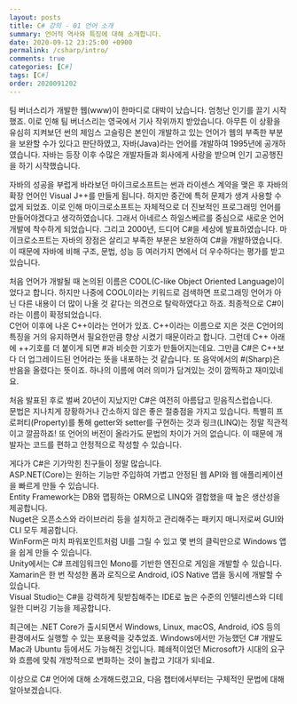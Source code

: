 ```yaml
---
layout: posts
title: C# 강의 - 01 언어 소개
summary: 언어적 역사와 특징에 대해 소개합니다.
date: 2020-09-12 23:25:00 +0900
permalink: /csharp/intro/
comments: true
categories: [C#]
tags: [C#]
order: 2020091202
---
```


팀 버너스리가 개발한 웹(www)이 한마디로 대박이 났습니다. 엄청난 인기를 끌기 시작했죠. 이로 인해 팀 버너스리는 영국에서 기사 작위까지 받았습니다. 아무튼 이 상황을 유심히 지켜보던 썬의 제임스 고슬링은 본인이 개발하고 있는 언어가 웹의 부족한 부분을 보완할 수가 있다고 판단하였고, 자바(Java)라는 언어를 개발하여 1995년에 공개하였습니다. 자바는 등장 이후 수많은 개발자들과 회사에게 사랑을 받으며 인기 고공행진을 하기 시작했습니다.

자바의 성공을 부럽게 바라보던 마이크로소프트는 썬과 라이센스 계약을 맺은 후 자바의 확장 언어인 Visual J++를 만들게 됩니다. 하지만 중간에 특허 문제가 생겨 사용할 수 없게 되었죠. 이로 인해 마이크로소프트는 자체적으로 더 진보적인 프로그래밍 언어를 만들어야겠다고 생각하였습니다. 그래서 아네르스 하일스베르를 중심으로 새로운 언어 개발에 착수하게 되었습니다. 그리고 2000년, 드디어 C#을 세상에 발표하였습니다. 마이크로소프트는 자바의 장점은 살리고 부족한 부분은 보완하여 C#을 개발하였습니다. 이 때문에 자바에 비해 구조, 문법, 성능 등 여러가지 면에서 더 우수하다는 평가를 받고 있습니다.

처음 언어가 개발될 때 논의된 이름은 COOL(C-like Object Oriented Language)이었다고 합니다. 하지만 나중에 COOL이라는 키워드로 검색하면 프로그래밍 언어가 아닌 다른 내용이 더 많이 나올 것 같다는 의견으로 탈락하였다고 하죠. 최종적으로 C#이라는 이름이 확정되었습니다.<br />
C언어 이후에 나온 C++이라는 언어가 있죠. C++이라는 이름으로 지은 것은 C언어의 특징을 거의 유지하면서 필요한만큼 향상 시켰기 때문이라고 합니다. 그런데 C++ 아래에 ++기호를 더 붙이게 되면 #과 비슷한 기호가 만들어지는데요. 그만큼 C#은 C++보다 더 업그레이드된 언어라는 뜻을 내포하는 것 같습니다. 또 음악에서의 #(Sharp)은 반음을 올렸다는 뜻이죠. 하나의 이름에 여러 의미가 담겨있는 것이 깜찍하고 재미있네요.

처음 발표된 후로 벌써 20년이 지났지만 C#은 여전히 아름답고 믿음직스럽습니다.<br />
문법은 지나치게 장황하거나 간소하지 않은 좋은 절충점을 가지고 있습니다. 특별히 프로퍼티(Property)를 통해 getter와 setter를 구현하는 것과 링크(LINQ)는 정말 직관적이고 깔끔하죠! 또 언어의 버전이 올라가도 문법의 차이가 거의 없습니다. 이 때문에 개발자는 코드를 편하고 안정적으로 작성할 수 있습니다.

게다가 C#은 기가막힌 친구들이 정말 많습니다.<br />
ASP.NET(Core)는 원하는 기능만 주입하여 가볍고 안정된 웹 API와 웹 애플리케이션을 빠르게 만들 수 있습니다.<br />
Entity Framework는 DB와 맵핑하는 ORM으로 LINQ와 결합했을 때 높은 생산성을 제공합니다.<br />
Nuget은 오픈소스와 라이브러리 등을 설치하고 관리해주는 패키지 매니저로써 GUI와 CLI 모두 제공합니다.<br />
WinForm은 마치 파워포인트처럼 UI를 그릴 수 있고 몇 번의 클릭만으로 Windows 앱을 쉽게 만들 수 있습니다.<br />
Unity에서는 C# 프레임워크인 Mono를 기반한 엔진으로 게임을 개발할 수 있습니다.<br />
Xamarin은 한 번 작성한 폼과 로직으로 Android, iOS Native 앱을 동시에 개발할 수 있습니다.<br />
Visual Studio는 C#을 강력하게 뒷받침해주는 IDE로 높은 수준의 인텔리센스와 디테일한 디버깅 기능을 제공합니다.

최근에는 .NET Core가 출시되면서 Windows, Linux, macOS, Android, iOS 등의 환경에서도 실행할 수 있는 포용력을 갖추었죠. Windows에서만 가능했던 C# 개발도 Mac과 Ubuntu 등에서도 가능해진 것입니다. 폐쇄적이었던 Microsoft가 시대의 요구와 흐름에 맞춰 개방적으로 변화하는 것이 놀랍고 기대가 되네요.

이상으로 C# 언어에 대해 소개해드렸고요, 다음 챕터에서부터는 구체적인 문법에 대해 알아보겠습니다.
